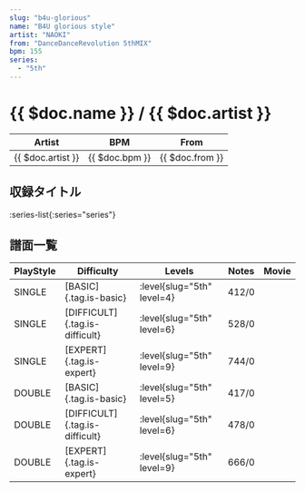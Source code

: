 ```yaml
---
slug: "b4u-glorious"
name: "B4U glorious style"
artist: "NAOKI"
from: "DanceDanceRevolution 5thMIX"
bpm: 155
series:
  - "5th"
---
```


# {{ $doc.name }} / {{ $doc.artist }}

|Artist|BPM|From|
|------|---|----|
|{{ $doc.artist }}|{{ $doc.bpm }}|{{ $doc.from }}|

## 収録タイトル

:series-list{:series="series"}

## 譜面一覧

|PlayStyle|Difficulty|Levels|Notes|Movie|
|---------|----------|------|-----|-----|
|SINGLE|[BASIC]{.tag.is-basic}|<div class="field is-grouped is-grouped-multiline"> :level{slug="5th" level=4}</div>|412/0||
|SINGLE|[DIFFICULT]{.tag.is-difficult}|<div class="field is-grouped is-grouped-multiline"> :level{slug="5th" level=6}</div>|528/0||
|SINGLE|[EXPERT]{.tag.is-expert}|<div class="field is-grouped is-grouped-multiline"> :level{slug="5th" level=9}</div>|744/0||
|DOUBLE|[BASIC]{.tag.is-basic}|<div class="field is-grouped is-grouped-multiline"> :level{slug="5th" level=5}</div>|417/0||
|DOUBLE|[DIFFICULT]{.tag.is-difficult}|<div class="field is-grouped is-grouped-multiline"> :level{slug="5th" level=6}</div>|478/0||
|DOUBLE|[EXPERT]{.tag.is-expert}|<div class="field is-grouped is-grouped-multiline"> :level{slug="5th" level=9}</div>|666/0||
